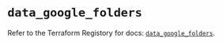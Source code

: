 # `data_google_folders`

Refer to the Terraform Registory for docs: [`data_google_folders`](https://registry.terraform.io/providers/hashicorp/google/4.70.0/docs/data-sources/folders).
